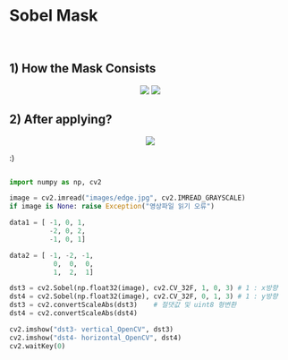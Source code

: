 <h1> Sobel Mask </h1>
<br>
   
## 1) How the Mask Consists


<p align="center"><img src="https://i0.wp.com/www.adeveloperdiary.com/wp-content/uploads/2019/05/How-to-implement-Sobel-edge-detection-using-Python-from-scratch-adeveloperdiary.com-sobel-sobel-operator.jpg?resize=744%2C356"></img>
<img src="https://i2.wp.com/theailearner.com/wp-content/uploads/2019/05/gradien.png?resize=419%2C132&ssl=1"></img></p>      



        
## 2) After applying?

<p align="center"><img src="https://www.tutorialspoint.com/dip/images/sobel3.jpg"></img></p> 

:)

```python

import numpy as np, cv2

image = cv2.imread("images/edge.jpg", cv2.IMREAD_GRAYSCALE)
if image is None: raise Exception("영상파일 읽기 오류")

data1 = [ -1, 0, 1,
          -2, 0, 2,
          -1, 0, 1]

data2 = [ -1, -2, -1,
           0,  0,  0,
           1,  2,  1]

dst3 = cv2.Sobel(np.float32(image), cv2.CV_32F, 1, 0, 3) # 1 : x방향
dst4 = cv2.Sobel(np.float32(image), cv2.CV_32F, 0, 1, 3) # 1 : y방향
dst3 = cv2.convertScaleAbs(dst3)    # 절댓값 및 uint8 형변환
dst4 = cv2.convertScaleAbs(dst4)

cv2.imshow("dst3- vertical_OpenCV", dst3)
cv2.imshow("dst4- horizontal_OpenCV", dst4)
cv2.waitKey(0)
```
